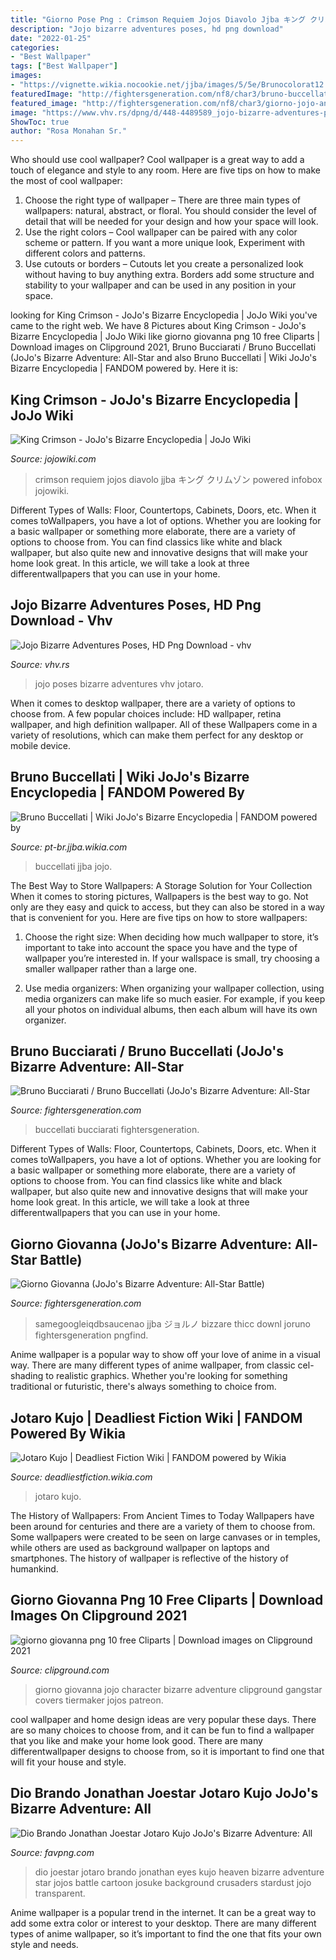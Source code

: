 ```yaml
---
title: "Giorno Pose Png : Crimson Requiem Jojos Diavolo Jjba キング クリムゾン Powered Infobox Jojowiki"
description: "Jojo bizarre adventures poses, hd png download"
date: "2022-01-25"
categories:
- "Best Wallpaper"
tags: ["Best Wallpaper"]
images:
- "https://vignette.wikia.nocookie.net/jjba/images/5/5e/Brunocolorat12.png/revision/latest?cb=20171002194944&amp;path-prefix=pt-br"
featuredImage: "http://fightersgeneration.com/nf8/char3/bruno-buccellati-jojo-allstarbattle-concept-art.png"
featured_image: "http://fightersgeneration.com/nf8/char3/giorno-jojo-anime-art.png"
image: "https://www.vhv.rs/dpng/d/448-4489589_jojo-bizarre-adventures-poses-hd-png-download.png"
ShowToc: true
author: "Rosa Monahan Sr."
---
```



Who should use cool wallpaper?
Cool wallpaper is a great way to add a touch of elegance and style to any room. Here are five tips on how to make the most of cool wallpaper: 
1) Choose the right type of wallpaper – There are three main types of wallpapers: natural, abstract, or floral. You should consider the level of detail that will be needed for your design and how your space will look. 
2) Use the right colors – Cool wallpaper can be paired with any color scheme or pattern. If you want a more unique look, Experiment with different colors and patterns. 
3) Use cutouts or borders – Cutouts let you create a personalized look without having to buy anything extra. Borders add some structure and stability to your wallpaper and can be used in any position in your space.

	

		
looking for King Crimson - JoJo&#039;s Bizarre Encyclopedia | JoJo Wiki you've came to the right web. We have 8 Pictures about King Crimson - JoJo&#039;s Bizarre Encyclopedia | JoJo Wiki like giorno giovanna png 10 free Cliparts | Download images on Clipground 2021, Bruno Bucciarati / Bruno Buccellati (JoJo&#039;s Bizarre Adventure: All-Star and also Bruno Buccellati | Wiki JoJo&#039;s Bizarre Encyclopedia | FANDOM powered by. Here it is:
		
    
## King Crimson - JoJo&#039;s Bizarre Encyclopedia | JoJo Wiki

<img loading=lazy src="https://static.jojowiki.com/images/thumb/c/c6/latest/20191015213856/King_Crimson_Infobox_Anime.png/800px-King_Crimson_Infobox_Anime.png" onerror="this.onerror=null;this.src='https://tse2.mm.bing.net/th?id=OIP.EwcHTl3lTv3cmgrMaRpVTgHaLD&amp;pid=15.1';" alt="King Crimson - JoJo&#039;s Bizarre Encyclopedia | JoJo Wiki">

_Source: jojowiki.com_

>crimson requiem jojos diavolo jjba キング クリムゾン powered infobox jojowiki. 

	

Different Types of Walls: Floor, Countertops, Cabinets, Doors, etc.
When it comes toWallpapers, you have a lot of options. Whether you are looking for a basic wallpaper or something more elaborate, there are a variety of options to choose from. You can find classics like white and black wallpaper, but also quite new and innovative designs that will make your home look great. In this article, we will take a look at three differentwallpapers that you can use in your home.

    
## Jojo Bizarre Adventures Poses, HD Png Download - Vhv

<img loading=lazy src="https://www.vhv.rs/dpng/d/448-4489589_jojo-bizarre-adventures-poses-hd-png-download.png" onerror="this.onerror=null;this.src='https://tse2.mm.bing.net/th?id=OIP.95iVopx9rru7a9zeDMAyzQHaRY&amp;pid=15.1';" alt="Jojo Bizarre Adventures Poses, HD Png Download - vhv">

_Source: vhv.rs_

>jojo poses bizarre adventures vhv jotaro. 

	

When it comes to desktop wallpaper, there are a variety of options to choose from. A few popular choices include: HD wallpaper, retina wallpaper, and high definition wallpaper. All of these Wallpapers come in a variety of resolutions, which can make them perfect for any desktop or mobile device. 

    
## Bruno Buccellati | Wiki JoJo&#039;s Bizarre Encyclopedia | FANDOM Powered By

<img loading=lazy src="https://vignette.wikia.nocookie.net/jjba/images/5/5e/Brunocolorat12.png/revision/latest?cb=20171002194944&amp;path-prefix=pt-br" onerror="this.onerror=null;this.src='https://tse3.mm.bing.net/th?id=OIP.5C8pMf6uQxCYQsm8_wNGUAHaMb&amp;pid=15.1';" alt="Bruno Buccellati | Wiki JoJo&#039;s Bizarre Encyclopedia | FANDOM powered by">

_Source: pt-br.jjba.wikia.com_

>buccellati jjba jojo. 

	

The Best Way to Store Wallpapers: A Storage Solution for Your Collection
When it comes to storing pictures, Wallpapers is the best way to go. Not only are they easy and quick to access, but they can also be stored in a way that is convenient for you. Here are five tips on how to store wallpapers:
1) Choose the right size: When deciding how much wallpaper to store, it’s important to take into account the space you have and the type of wallpaper you’re interested in. If your wallspace is small, try choosing a smaller wallpaper rather than a large one.

2) Use media organizers: When organizing your wallpaper collection, using media organizers can make life so much easier. For example, if you keep all your photos on individual albums, then each album will have its own organizer.

    
## Bruno Bucciarati / Bruno Buccellati (JoJo&#039;s Bizarre Adventure: All-Star

<img loading=lazy src="http://fightersgeneration.com/nf8/char3/bruno-buccellati-jojo-allstarbattle-concept-art.png" onerror="this.onerror=null;this.src='https://tse3.mm.bing.net/th?id=OIP.-WDjE0ER6mIx125kSpW5VgHaEb&amp;pid=15.1';" alt="Bruno Bucciarati / Bruno Buccellati (JoJo&#039;s Bizarre Adventure: All-Star">

_Source: fightersgeneration.com_

>buccellati bucciarati fightersgeneration. 

	

Different Types of Walls: Floor, Countertops, Cabinets, Doors, etc.
When it comes toWallpapers, you have a lot of options. Whether you are looking for a basic wallpaper or something more elaborate, there are a variety of options to choose from. You can find classics like white and black wallpaper, but also quite new and innovative designs that will make your home look great. In this article, we will take a look at three differentwallpapers that you can use in your home.

    
## Giorno Giovanna (JoJo&#039;s Bizarre Adventure: All-Star Battle)

<img loading=lazy src="http://fightersgeneration.com/nf8/char3/giorno-jojo-anime-art.png" onerror="this.onerror=null;this.src='https://tse1.mm.bing.net/th?id=OIP.HEApt__wdmr6FAkPEECWggHaLZ&amp;pid=15.1';" alt="Giorno Giovanna (JoJo&#039;s Bizarre Adventure: All-Star Battle)">

_Source: fightersgeneration.com_

>samegoogleiqdbsaucenao jjba ジョルノ bizzare thicc downl joruno fightersgeneration pngfind. 

	

Anime wallpaper is a popular way to show off your love of anime in a visual way. There are many different types of anime wallpaper, from classic cel-shading to realistic graphics. Whether you're looking for something traditional or futuristic, there's always something to choice from.

    
## Jotaro Kujo | Deadliest Fiction Wiki | FANDOM Powered By Wikia

<img loading=lazy src="https://vignette.wikia.nocookie.net/deadliestfiction/images/e/e0/Jotaro_Page.png/revision/latest?cb=20160520202903" onerror="this.onerror=null;this.src='https://tse4.mm.bing.net/th?id=OIP.3fQ3D1IUiTl5hjmGuGTv-AAAAA&amp;pid=15.1';" alt="Jotaro Kujo | Deadliest Fiction Wiki | FANDOM powered by Wikia">

_Source: deadliestfiction.wikia.com_

>jotaro kujo. 

	

The History of Wallpapers: From Ancient Times to Today
Wallpapers have been around for centuries and there are a variety of them to choose from. Some wallpapers were created to be seen on large canvases or in temples, while others are used as background wallpaper on laptops and smartphones. The history of wallpaper is reflective of the history of humankind.

    
## Giorno Giovanna Png 10 Free Cliparts | Download Images On Clipground 2021

<img loading=lazy src="https://clipground.com/images/giorno-giovanna-png-2.png" onerror="this.onerror=null;this.src='https://tse3.mm.bing.net/th?id=OIP.OvyaMXK11kqGlPo_uw1iMwHaK2&amp;pid=15.1';" alt="giorno giovanna png 10 free Cliparts | Download images on Clipground 2021">

_Source: clipground.com_

>giorno giovanna jojo character bizarre adventure clipground gangstar covers tiermaker jojos patreon. 

	

cool wallpaper and home design ideas are very popular these days. There are so many choices to choose from, and it can be fun to find a wallpaper that you like and make your home look good. There are many differentwallpaper designs to choose from, so it is important to find one that will fit your house and style.

    
## Dio Brando Jonathan Joestar Jotaro Kujo JoJo&#039;s Bizarre Adventure: All

<img loading=lazy src="https://img.favpng.com/5/13/17/dio-brando-jonathan-joestar-jotaro-kujo-jojo-s-bizarre-adventure-all-star-battle-jojo-s-bizarre-adventure-eyes-of-heaven-png-favpng-mCJRzp3PU2Tth9weQyfGJZ2bp.jpg" onerror="this.onerror=null;this.src='https://tse4.mm.bing.net/th?id=OIP.AtL7-xNBC0aXZzqz1dEO2AHaKo&amp;pid=15.1';" alt="Dio Brando Jonathan Joestar Jotaro Kujo JoJo&#039;s Bizarre Adventure: All">

_Source: favpng.com_

>dio joestar jotaro brando jonathan eyes kujo heaven bizarre adventure star jojos battle cartoon josuke background crusaders stardust jojo transparent. 

	

Anime wallpaper is a popular trend in the internet. It can be a great way to add some extra color or interest to your desktop. There are many different types of anime wallpaper, so it’s important to find the one that fits your own style and needs.

